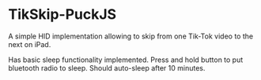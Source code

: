 # TikSkip-PuckJS
A simple HID implementation allowing to skip from one Tik-Tok video to the next on iPad.

Has basic sleep functionality implemented.  Press and hold button to put bluetooth radio to sleep.  Should auto-sleep after 10 minutes. 
